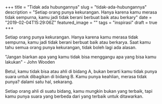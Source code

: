 +++
title = "Tidak ada hubungannya"
slug = "tidak-ada-hubungannya"
description = "Setiap orang punya kekurangan. Hanya karena kamu merasa tidak sempurna, kamu jadi tidak berani berbuat baik atau berkary"
date = "2019-02-04T15:29:06Z"
featured_image = ""
tags = "inspirasi"
draft = true
+++ 
 
Setiap orang punya kekurangan. Hanya karena kamu merasa tidak sempurna, kamu jadi tidak berani berbuat baik atau berkarya. Saat kamu tahu semua orang punya kekurangan, tidak boleh lagi ada alasan.

"Jangan biarkan apa yang kamu tidak bisa menggangu apa yang bisa kamu lakukan" - John Wooden

Betul, kamu tidak bisa atau ahli di bidang A, bukan berarti kamu tidak punya suara untuk dibagikan di bidang B. Kamu punya keahlian, merasa tidak punya? dalami satu hal, sekarang. 

Setiap orang ahli di suatu bidang, kamu mungkin bukan yang terbaik, tapi kamu punya suara yang berbeda dari yang terbaik untuk ditawarkan.